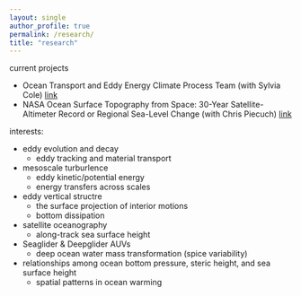 ```yaml
---
layout: single
author_profile: true
permalink: /research/
title: "research"
---
```


current projects 
* Ocean Transport and Eddy Energy Climate Process Team (with Sylvia Cole) [link](https://ocean-eddy-cpt.github.io)
* NASA Ocean Surface Topography from Space: 30-Year Satellite-Altimeter Record or Regional Sea-Level Change (with Chris Piecuch) [link](https://sealevel.jpl.nasa.gov/documents/1688/?list=projects)

interests:
* eddy evolution and decay
    + eddy tracking and material transport 
* mesoscale turburlence 
    + eddy kinetic/potential energy 
    + energy transfers across scales 
* eddy vertical structre 
    + the surface projection of interior motions 
    + bottom dissipation 
* satellite oceanography 
    + along-track sea surface height 
* Seaglider & Deepglider AUVs
    + deep ocean water mass transformation (spice variability) 
* relationships among ocean bottom pressure, steric height, and sea surface height 
    + spatial patterns in ocean warming 

